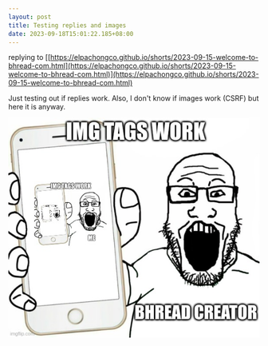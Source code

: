 ```yaml
---
layout: post
title: Testing replies and images
date: 2023-09-18T15:01:22.185+08:00
---
```

replying to [[https://elpachongco.github.io/shorts/2023-09-15-welcome-to-bhread-com.html](https://elpachongco.github.io/shorts/2023-09-15-welcome-to-bhread-com.html)](https://elpachongco.github.io/shorts/2023-09-15-welcome-to-bhread-com.html)

Just testing out if replies work. Also, I don't know if images work (CSRF) but here it is anyway.

![](/img/uploads/7zilm2.jpg)



